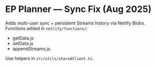 # EP Planner — Sync Fix (Aug 2025)

Adds multi-user sync + persistent Streams history via Netlify Blobs.
Functions added in `netlify/functions/`:
- getData.js
- setData.js
- appendStreams.js

Use helpers in `src/utils/sharedClient.ts`.
